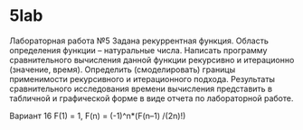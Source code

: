 # 5lab
Лабораторная работа №5
Задана рекуррентная функция. Область определения функции – натуральные числа. 
Написать программу сравнительного вычисления данной функции рекурсивно и итерационно (значение, время). Определить (смоделировать) границы применимости рекурсивного и итерационного подхода. 
Результаты сравнительного исследования времени вычисления представить в табличной и графической форме в виде отчета по лабораторной работе.

Вариант 16 F(1) = 1,        F(n) = (-1)^n*(F(n–1) /(2n)!)
